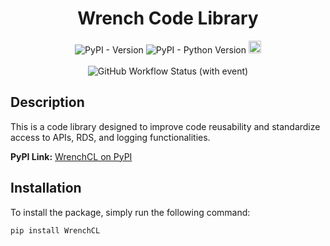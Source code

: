 <h1 align="center">Wrench Code Library</h1>

<p align="center">
    <a href="https://pypi.org/project/WrenchCL/" style="text-decoration: none;">
        <img alt="PyPI - Version" src="https://img.shields.io/pypi/v/WrenchCL?logo=pypi&logoColor=green&color=green">
    </a>
    <img alt="PyPI - Python Version" src="https://img.shields.io/pypi/pyversions/WrenchCL?logo=python&logoColor=blue&color=yellow">
    <a href="https://github.com/Kydoimos97" style="text-decoration: none;">
        <img src="https://img.shields.io/badge/Kydoimos97-cb632b?label=Code%20Maintainer" alt="Maintainer" height="20"/>
    </a>    
    <br> <br>
    <a href="https://github.com/WrenchAI/WrenchCL/actions/workflows/publish-to-pypi.yml" style="text-decoration: none;">
        <img alt="GitHub Workflow Status (with event)" src="https://img.shields.io/github/actions/workflow/status/WrenchAI/WrenchCL/publish-to-pypi.yml?event=push&logo=Github&label=Test%20%26%20Publish%20%F0%9F%90%8D%20to%20PyPI%20%F0%9F%93%A6">
    </a>
</p>

## Description

This is a code library designed to improve code reusability and standardize access to APIs, RDS, and logging functionalities.

**PyPI Link:** [WrenchCL on PyPI](https://pypi.org/project/WrenchCL/)

## Installation

To install the package, simply run the following command:

```bash
pip install WrenchCL
